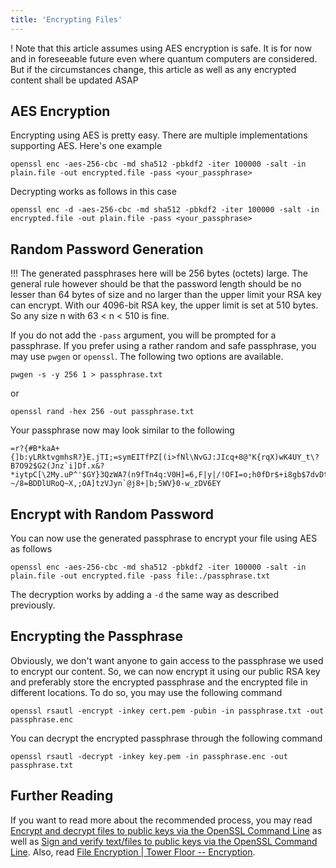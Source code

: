 ```yaml
---
title: 'Encrypting Files'
---
```


! Note that this article assumes using AES encryption is safe. It is for now and in foreseeable future even where quantum computers are considered. But if the circumstances change, this article as well as any encrypted content shall be updated ASAP


## AES Encryption
Encrypting using AES is pretty easy. There are multiple implementations supporting AES. Here's one example

```
openssl enc -aes-256-cbc -md sha512 -pbkdf2 -iter 100000 -salt -in plain.file -out encrypted.file -pass <your_passphrase>
```

Decrypting works as follows in this case

```
openssl enc -d -aes-256-cbc -md sha512 -pbkdf2 -iter 100000 -salt -in encrypted.file -out plain.file -pass <your_passphrase>
```

## Random Password Generation
!!! The generated passphrases here will be 256 bytes (octets) large. The general rule however should be that the password length should be no lesser than 64 bytes of size and no larger than the upper limit your RSA key can encrypt. With our 4096-bit RSA key, the upper limit is set at 510 bytes. So any size n with 63 < n < 510 is fine.

If you do not add the `-pass` argument, you will be prompted for a passphrase. If you prefer using a rather random and safe passphrase, you may use `pwgen` or `openssl`. The following two options are available.

```
pwgen -s -y 256 1 > passphrase.txt
```

or

```
openssl rand -hex 256 -out passphrase.txt
```

Your passphrase now may look similar to the following

```
=r?{#B*kaA+{]b:yLRktvgmhsR?}E.jTI;=symEITfPZ[(i>fNl\NvGJ:JIcq+8@"K{rqX)wK4UY_t\?B7O92$G2(Jnz`i]Df.x&?*iytpC[\2My.uP^'$GY}3QzWA7(n9fTn4q:V0H]=6,F|y|/!OFI=o;h0fDr$+i8gb$7dvDt/MXC=L_m9i3`=Hu&w3$w~#+#@h]:g`XBBox/-~/8=BDDlURoQ~X,;OA]tzVJyn`@j8+|b;5WV}0-w_zDV6EY
```


## Encrypt with Random Password
You can now use the generated passphrase to encrypt your file using AES as follows

```
openssl enc -aes-256-cbc -md sha512 -pbkdf2 -iter 100000 -salt -in plain.file -out encrypted.file -pass file:./passphrase.txt
```

The decryption works by adding a `-d` the same way as described previously.


## Encrypting the Passphrase
Obviously, we don't want anyone to gain access to the passphrase we used to encrypt our content. So, we can now encrypt it using our public RSA key and preferably store the encrypted passphrase and the encrypted file in different locations. To do so, you may use the following command

```
openssl rsautl -encrypt -inkey cert.pem -pubin -in passphrase.txt -out passphrase.enc
```

You can decrypt the encrypted passphrase through the following command

```
openssl rsautl -decrypt -inkey key.pem -in passphrase.enc -out passphrase.txt
```

## Further Reading
If you want to read more about the recommended process, you may read [Encrypt and decrypt files to public keys via the OpenSSL Command Line](https://raymii.org/s/tutorials/Encrypt_and_decrypt_files_to_public_keys_via_the_OpenSSL_Command_Line.html) as well as [Sign and verify text/files to public keys via the OpenSSL Command Line](https://raymii.org/s/tutorials/Sign_and_verify_text_files_to_public_keys_via_the_OpenSSL_Command_Line.html). Also, read [File Encryption | Tower Floor -- Encryption](https://antofthy.gitlab.io/info/crypto/file_encrypt.txt).